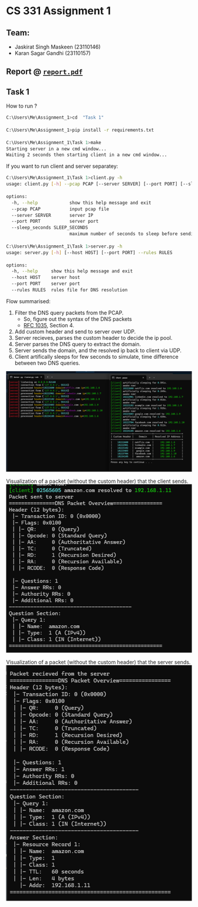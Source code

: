 # CS 331 Assignment 1

## Team:
- Jaskirat Singh Maskeen (23110146)
- Karan Sagar Gandhi (23110157)

## Report @ [`report.pdf`](./report.pdf)

## Task 1

How to run ?

```sh
C:\Users\Me\Assignment_1>cd  "Task 1"

C:\Users\Me\Assignment_1>pip install -r requirements.txt

C:\Users\Me\Assignment_1\Task 1>make
Starting server in a new cmd window...
Waiting 2 seconds then starting client in a new cmd window...
```

If you want to run client and server separatey:


```sh
C:\Users\Me\Assignment_1\Task 1>client.py -h
usage: client.py [-h] --pcap PCAP [--server SERVER] [--port PORT] [--sleep_seconds SLEEP_SECONDS]

options:
  -h, --help            show this help message and exit
  --pcap PCAP           input pcap file
  --server SERVER       server IP
  --port PORT           server port
  --sleep_seconds SLEEP_SECONDS
                        maximum number of seconds to sleep before sending each dns request

C:\Users\Me\Assignment_1\Task 1>server.py -h
usage: server.py [-h] [--host HOST] [--port PORT] --rules RULES

options:
  -h, --help     show this help message and exit
  --host HOST    server host
  --port PORT    server port
  --rules RULES  rules file for DNS resolution
```


Flow summarised:

1. Filter the DNS query packets from the PCAP.
    - So, figure out the syntax of the DNS packets
    - [RFC 1035](https://www.ietf.org/rfc/rfc1035.txt), Section 4.
2. Add custom header and send to server over UDP.
3. Server recieves, parses the custom header to decide the ip pool. 
4. Server parses the DNS query to extract the domain.
5. Server sends the domain, and the resolved ip back to client via UDP.
6. Client artifically sleeps for few seconds to simulate, time difference between two DNS queries.

![](./Task%201/output.png)

Visualization of a packet (without the custom header) that the client sends.
![](./Task%201/packet_sent.png)


Visualization of a packet (without the custom header) that the server sends.
![](./Task%201/packet_recieved.png)